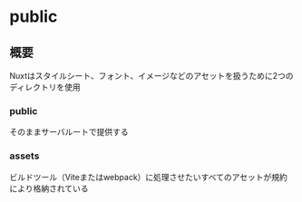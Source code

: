 # public
## 概要
Nuxtはスタイルシート、フォント、イメージなどのアセットを扱うために2つのディレクトリを使用
### public
そのままサーバルートで提供する
### assets
ビルドツール（Viteまたはwebpack）に処理させたいすべてのアセットが規約により格納されている
